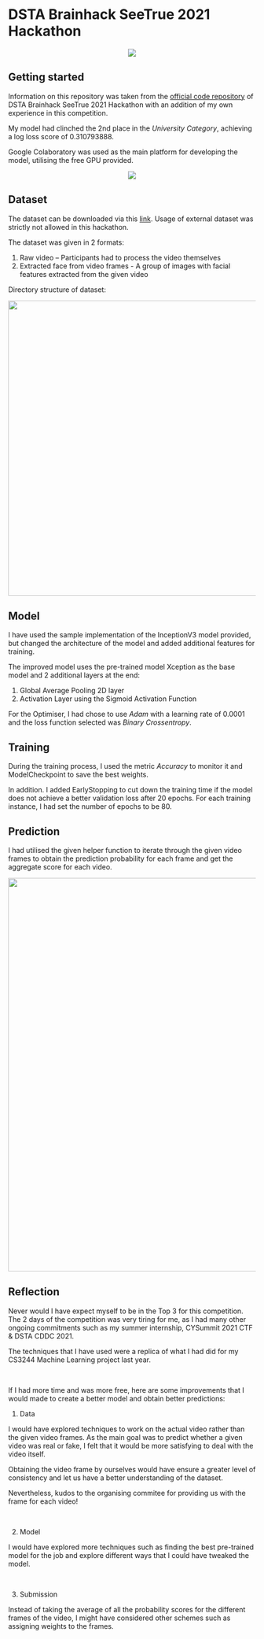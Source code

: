 # DSTA Brainhack SeeTrue 2021 Hackathon  


<p align="center">
  <img src="https://www.dsta.gov.sg/images/default-source/brainhack/seetrue-workshop-logo.png">
</p>


## Getting started

Information on this repository was taken from the [official code repository](https://github.com/brainhack-seetrue-2021/Hackathon) of DSTA Brainhack SeeTrue 2021 Hackathon with an addition of my own experience in this competition.

My model had clinched the 2nd place in the *University Category*, achieving a log loss score of 0.310793888.

Google Colaboratory was used as the main platform for developing the model, utilising the free GPU provided.


<p align="center">
  <img src="https://i.ibb.co/bRRrLGB/Top-3.jpg">
</p> 


## Dataset

The dataset can be downloaded via this [link](https://bit.ly/3w0xyBl). Usage of external dataset was strictly not allowed in this hackathon.

The dataset was given in 2 formats: 
1) Raw video – Participants had to process the video themselves
2) Extracted face from video frames - A group of images with facial features extracted from the given video


Directory structure of dataset:

<p align="center">
  <img src="https://i.ibb.co/b2q34PX/directory.png" width="600" height="600"/>
</p>

## Model

I have used the sample implementation of the InceptionV3 model provided, but changed the architecture of the model and added additional features for training.

The improved model uses the pre-trained model Xception as the base model and 2 additional layers at the end:
1) Global Average Pooling 2D layer
2) Activation Layer using the Sigmoid Activation Function

For the Optimiser, I had chose to use *Adam* with a learning rate of 0.0001 and the loss function selected was *Binary Crossentropy*.


## Training

During the training process, I used the metric *Accuracy* to monitor it and ModelCheckpoint to save the best weights.

In addition. I added EarlyStopping to cut down the training time if the model does not achieve a better validation loss after 20 epochs. 
For each training instance, I had set the number of epochs to be 80.


## Prediction

I had utilised the given helper function to iterate through the given video frames to obtain the prediction probability for each frame and get the aggregate score for each video.


<p align="center">
  <img src="https://i.ibb.co/4SpsfBP/save-csv.png" width="600" height="800"/>
</p>


## Reflection

Never would I have expect myself to be in the Top 3 for this competition. The 2 days of the competition was very tiring for me, as I had many other ongoing commitments such as my summer internship, CYSummit 2021 CTF & DSTA CDDC 2021.

The techniques that I have used were a replica of what I had did for my CS3244 Machine Learning project last year.

<br/>

If I had more time and was more free, here are some improvements that I would made to create a better model and obtain better predictions:

1) Data

I would have explored techniques to work on the actual video rather than the given video frames. As the main goal was to predict whether a given video was real or fake, I felt that it would be more satisfying to deal with the video itself.

Obtaining the video frame by ourselves would have ensure a greater level of consistency and let us have a better understanding of the dataset.

Nevertheless, kudos to the organising commitee for providing us with the frame for each video!

<br/>

2) Model

I would have explored more techniques such as finding the best pre-trained model for the job and explore different ways that I could have tweaked the model.

<br/>

3) Submission

Instead of taking the average of all the probability scores for the different frames of the video, I might have considered other schemes such as assigning weights to the frames.
